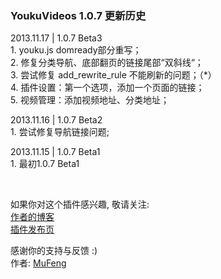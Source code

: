 ﻿<h3>YoukuVideos 1.0.7 更新历史</h3>
<p>2013.11.17 | 1.0.7 Beta3<br>
1. youku.js domready部分重写；<br>
2. 修复分类导航、底部翻页的链接尾部“双斜线“；<br>
3. 尝试修复 add_rewrite_rule 不能刷新的问题；（*）<br>
4. 插件设置：第一个选项，添加一个页面的链接；<br>
5. 视频管理：添加视频地址、分类地址；<br></p>

<p>2013.11.16 | 1.0.7 Beta2<br>
1. 尝试修复导航链接问题;</p>

<p>2013.11.15 | 1.0.7 Beta1<br>
1. 最初1.0.7 Beta1</p>


﻿

<p>如果你对这个插件感兴趣, 敬请关注:<br /><a href="http://mufeng.me">作者的博客</a><br /><a href="http://mufeng.me/youku-videos.html">插件发布页</a><br /></p>
<p>感谢你的支持与反馈 :)<br />作者: <a href="http://mufeng.me">MuFeng</a></p>


